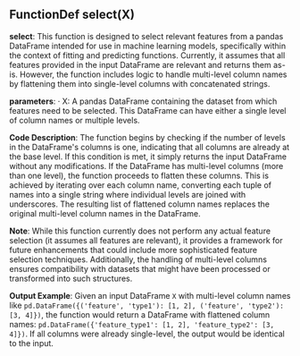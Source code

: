 ## FunctionDef select(X)
**select**: This function is designed to select relevant features from a pandas DataFrame intended for use in machine learning models, specifically within the context of fitting and predicting functions. Currently, it assumes that all features provided in the input DataFrame are relevant and returns them as-is. However, the function includes logic to handle multi-level column names by flattening them into single-level columns with concatenated strings.

**parameters**:
· X: A pandas DataFrame containing the dataset from which features need to be selected. This DataFrame can have either a single level of column names or multiple levels.

**Code Description**: The function begins by checking if the number of levels in the DataFrame's columns is one, indicating that all columns are already at the base level. If this condition is met, it simply returns the input DataFrame without any modifications. If the DataFrame has multi-level columns (more than one level), the function proceeds to flatten these columns. This is achieved by iterating over each column name, converting each tuple of names into a single string where individual levels are joined with underscores. The resulting list of flattened column names replaces the original multi-level column names in the DataFrame.

**Note**: While this function currently does not perform any actual feature selection (it assumes all features are relevant), it provides a framework for future enhancements that could include more sophisticated feature selection techniques. Additionally, the handling of multi-level columns ensures compatibility with datasets that might have been processed or transformed into such structures.

**Output Example**: Given an input DataFrame `X` with multi-level column names like `pd.DataFrame({('feature', 'type1'): [1, 2], ('feature', 'type2'): [3, 4]})`, the function would return a DataFrame with flattened column names: `pd.DataFrame({'feature_type1': [1, 2], 'feature_type2': [3, 4]})`. If all columns were already single-level, the output would be identical to the input.
